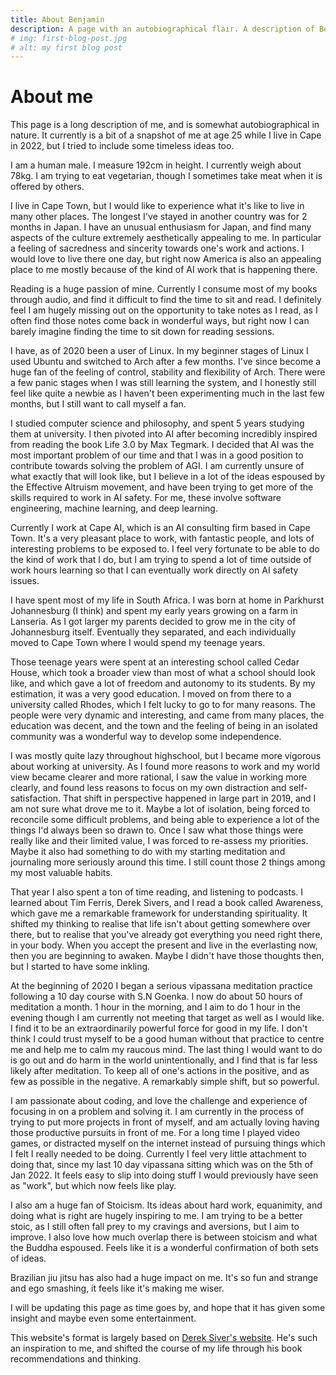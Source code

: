```yaml
---
title: About Benjamin
description: A page with an autobiographical flair. A description of Benjamin.
# img: first-blog-post.jpg
# alt: my first blog post
---
```


# About me 

This page is a long description of me, and is somewhat autobiographical in nature. It currently is a bit of a snapshot of me at age 25 while I live in Cape in 2022, but I tried to include some timeless ideas too.

I am a human male. I measure 192cm in height. I currently weigh about 78kg. I am trying to eat vegetarian, though I sometimes take meat when it is offered by others.

I live in Cape Town, but I would like to experience what it's like to live in many other places. The longest I've stayed in another country was for 2 months in Japan. I have an unusual enthusiasm for Japan, and find many aspects of the culture extremely aesthetically appealing to me. In particular a feeling of sacredness and sincerity towards one's work and actions. I would love to live there one day, but right now America is also an appealing place to me mostly because of the kind of AI work that is happening there. 

Reading is a huge passion of mine. Currently I consume most of my books through audio, and find it difficult to find the time to sit and read. I definitely feel I am hugely missing out on the opportunity to take notes as I read, as I often find those notes come back in wonderful ways, but right now I can barely imagine finding the time to sit down for reading sessions. 

I have, as of 2020 been a user of Linux. In my beginner stages of Linux I used Ubuntu and switched to Arch after a few months. I've since become a huge fan of the feeling of control, stability and flexibility of Arch. There were a few panic stages when I was still learning the system, and I honestly still feel like quite a newbie as I haven't been experimenting much in the last few months, but I still want to call myself a fan. 

I studied computer science and philosophy, and spent 5 years studying them at university. I then pivoted into AI after becoming incredibly inspired from reading the book Life 3.0 by Max Tegmark. I decided that AI was the most important problem of our time and that I was in a good position to contribute towards solving the problem of AGI. I am currently unsure of what exactly that will look like, but I believe in a lot of the ideas espoused by the Effective Altruism movement, and have been trying to get more of the skills required to work in AI safety. For me, these involve software engineering, machine learning, and deep learning. 

Currently I work at Cape AI, which is an AI consulting firm based in Cape Town. It's a very pleasant place to work, with fantastic people, and lots of interesting problems to be exposed to. I feel very fortunate to be able to do the kind of work that I do, but I am trying to spend a lot of time outside of work hours learning so that I can eventually work directly on AI safety issues. 

I have spent most of my life in South Africa. I was born at home in Parkhurst Johannesburg (I think) and spent my early years growing on a farm in Lanseria. As I got larger my parents decided to grow me in the city of Johannesburg itself. Eventually they separated, and each individually moved to Cape Town where I would spend my teenage years. 

Those teenage years were spent at an interesting school called Cedar House, which took a broader view than most of what a school should look like, and which gave a lot of freedom and autonomy to its students. By my estimation, it was a very good education. I moved on from there to a university called Rhodes, which I felt lucky to go to for many reasons. The people were very dynamic and interesting, and came from many places, the education was decent, and the town and the feeling of being in an isolated community was a wonderful way to develop some independence. 

I was mostly quite lazy throughout highschool, but I became more vigorous about working at university. As I found more reasons to work and my world view became clearer and more rational, I saw the value in working more clearly, and found less reasons to focus on my own distraction and self-satisfaction. That shift in perspective happened in large part in 2019, and I am not sure what drove me to it. Maybe a lot of isolation, being forced to reconcile some difficult problems, and being able to experience a lot of the things I'd always been so drawn to. Once I saw what those things were really like and their limited value, I was forced to re-assess my priorities. Maybe it also had something to do with my starting meditation and journaling more seriously around this time. I still count those 2 things among my most valuable habits.

That year I also spent a ton of time reading, and listening to podcasts. I learned about Tim Ferris, Derek Sivers, and I read a book called Awareness, which gave me a remarkable framework for understanding spirituality. It shifted my thinking to realise that life isn't about getting somewhere over there, but to realise that you've already got everything you need right there, in your body. When you accept the present and live in the everlasting now, then you are beginning to awaken. Maybe I didn't have those thoughts then, but I started to have some inkling. 

At the beginning of 2020 I began a serious vipassana meditation practice following a 10 day course with S.N Goenka. I now do about 50 hours of meditation a month. 1 hour in the morning, and I aim to do 1 hour in the evening though I am currently not meeting that target as well as I would like. I find it to be an extraordinarily powerful force for good in my life. I don't think I could trust myself to be a good human without that practice to centre me and help me to calm my raucous mind. The last thing I would want to do is go out and do harm in the world unintentionally, and I find that is far less likely after meditation. To keep all of one's actions in the positive, and as few as possible in the negative. A remarkably simple shift, but so powerful. 

I am passionate about coding, and love the challenge and experience of focusing in on a problem and solving it. I am currently in the process of trying to put more projects in front of myself, and am actually loving having those productive pursuits in front of me. For a long time I played video games, or distracted myself on the internet instead of pursuing things which I felt I really needed to be doing. Currently I feel very little attachment to doing that, since my last 10 day vipassana sitting which was on the 5th of Jan 2022. It feels easy to slip into doing stuff I would previously have seen as "work", but which now feels like play. 

I also am a huge fan of Stoicism. Its ideas about hard work, equanimity, and doing what is right are hugely inspiring to me. I am trying to be a better stoic, as I still often fall prey to my cravings and aversions, but I aim to improve. I also love how much overlap there is between stoicism and what the Buddha espoused. Feels like it is a wonderful confirmation of both sets of ideas. 

Brazilian jiu jitsu has also had a huge impact on me. It's so fun and strange and ego smashing, it feels like it's making me wiser. 

I will be updating this page as time goes by, and hope that it has given some insight and maybe even some entertainment. 

This website's format is largely based on [Derek Siver's website](sive.rs). He's such an inspiration to me, and shifted the course of my life through his book recommendations and thinking. 